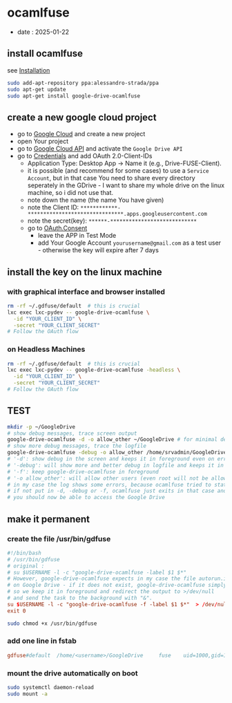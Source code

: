 # ocamlfuse

- date : 2025-01-22


## install ocamlfuse

see [Installation](https://github.com/astrada/google-drive-ocamlfuse/wiki/Installation)

```bash
sudo add-apt-repository ppa:alessandro-strada/ppa
sudo apt-get update
sudo apt-get install google-drive-ocamlfuse
```

## create a new google cloud project

- go to [Google Cloud](https://console.cloud.google.com) and create a new project
- open Your project
- go to [Google Cloud API](https://console.cloud.google.com/apis/dashboard) and activate the `Google Drive API`
- go to [Credentials](https://console.cloud.google.com/apis/credentials) and add OAuth 2.0-Client-IDs
  - Application Type: Desktop App → Name it (e.g., Drive-FUSE-Client).
  - it is possible (and recommend for some cases) to use a `Service Account`, but in that case You need to share every
    directory seperately in the GDrive - I want to share my whole drive on the linux machine, so i did not use that. 
  - note down the name (the name You have given)
  - note the Client ID: `************-*******************************.apps.googleusercontent.com`
  - note the secret(key): `******-****************************`
  - go to [OAuth.Consent](https://console.cloud.google.com/apis/credentials/consent)
    - leave the APP in Test Mode
    - add Your Google Account `yourusername@gmail.com` as a test user - otherwise the key will expire after 7 days

## install the key on the linux machine

### with graphical interface and browser installed

```bash
rm -rf ~/.gdfuse/default  # this is crucial
lxc exec lxc-pydev -- google-drive-ocamlfuse \
  -id "YOUR_CLIENT_ID" \
  -secret "YOUR_CLIENT_SECRET"
# Follow the OAuth flow
```

### on Headless Machines

```bash
rm -rf ~/.gdfuse/default  # this is crucial
lxc exec lxc-pydev -- google-drive-ocamlfuse -headless \
  -id "YOUR_CLIENT_ID" \
  -secret "YOUR_CLIENT_SECRET"
# Follow the OAuth flow
```

## TEST

```bash
mkdir -p ~/GoogleDrive
# show debug messages, trace screen output
google-drive-ocamlfuse -d -o allow_other ~/GoogleDrive # for minimal debug output 
# show more debug messages, trace the logfile
google-drive-ocamlfuse -debug -o allow_other /home/srvadmin/GoogleDrive
# '-d': show debug in the screen and keeps it in foreground even on errors, check carefully for errors
# '-debug': will show more and better debug in logfile and keeps it in foreground even on errors, check carefully for errors
# '-f': keep google-drive-ocamlfuse in foreground 
# '-o allow_other': will allow other users (even root will not be allowed if not set) to access the drive
# in my case the log shows some errors, because ocamlfuse tried to stat `autorun.inf' which does not exist on my GoogleDrive
# if not put in -d, -debug or -f, ocamlfuse just exits in that case and does not work, just because of a missing file or directory 
# you should now be able to access the Google Drive
```

## make it permanent 

### create the file /usr/bin/gdfuse 

```conf
#!/bin/bash
# /usr/bin/gdfuse
# original : 
# su $USERNAME -l -c "google-drive-ocamlfuse -label $1 $*"
# However, google-drive-ocamlfuse expects in my case the file autorun.inf
# on Google Drive - if it does not exist, google-drive-ocamlfuse simply stops.
# so we keep it in foreground and redirect the output to >/dev/null
# and send the task to the background with "&".
su $USERNAME -l -c "google-drive-ocamlfuse -f -label $1 $*"  > /dev/null 2>&1 &
exit 0
```
```bash
sudo chmod +x /usr/bin/gdfuse
```

### add one line in fstab

```conf
gdfuse#default  /home/<username>/GoogleDrive     fuse    uid=1000,gid=1000,allow_other,user,_netdev     0       0
```

### mount the drive automatically on boot

```bash
sudo systemctl daemon-reload
sudo mount -a
```
